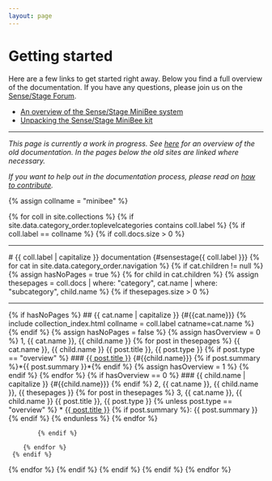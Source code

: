 ```yaml
---
layout: page
---
```




# Getting started

Here are a few links to get started right away. Below you find a full overview of the documentation. If you have any questions, please join us on the [Sense/Stage Forum](https://forum.sensestage.eu).

* [An overview of the Sense/Stage MiniBee system](../minibee/overview-of-the-system)
* [Unpacking the Sense/Stage MiniBee kit](../minibee/getting-started-with-sense-stage)

<hr>

*This page is currently a work in progress. See [here](https://docs.sensestage.eu/old/topic/documentation) for an overview of the old documentation. In the pages below the old sites are linked where necessary.*

*If you want to help out in the documentation process, please read on [how to contribute](general/contributing-to-the-documentation).*


{% assign collname = "minibee" %}


{% for coll in site.collections %}
{% if site.data.category_order.toplevelcategories contains coll.label %}
{% if coll.label == collname %}
{% if coll.docs.size > 0 %}
<hr>
# {{ coll.label | capitalize }} documentation {#sensestage{{ coll.label }}}
  {% for cat in site.data.category_order.navigation %}
    {% if cat.children != null %}
        {% assign hasNoPages = true %}
        {% for child in cat.children %}
        {% assign thesepages = coll.docs | where: "category", cat.name | where: "subcategory", child.name %}
            {% if thesepages.size > 0 %}
<hr>
                {% if hasNoPages %}
## {{ cat.name | capitalize }} {#{{cat.name}}}
{% include collection_index.html collname = coll.label catname=cat.name %}
                {% endif %}
                {% assign hasNoPages = false %}
                {% assign hasOverview = 0 %}
1, {{ cat.name }}, {{ child.name }}                
                {% for post in thesepages %}
{{ cat.name }}, {{ child.name }}                
{{ post.title }}, {{ post.type }}
                    {% if post.type == "overview" %}
### <a href="{{post.url}}">{{ post.title }}</a> {#{{child.name}}}
{% if post.summary %}*{{ post.summary }}*{% endif %}
                    {% assign hasOverview = 1 %}
                    {% endif %}
                {% endfor %}
                {% if hasOverview == 0 %}
### {{ child.name | capitalize }} {#{{child.name}}}
                {% endif %}
2, {{ cat.name }}, {{ child.name }}, {{ thesepages }}             
                {% for post in thesepages %}
3, {{ cat.name }}, {{ child.name }}                         
{{ post.title }}, {{ post.type }}
                    {% unless post.type == "overview" %}
* <a href="{{post.url}}">{{ post.title }}</a> {% if post.summary %}: {{ post.summary }}  {% endif %}
                    {% endunless %}
                {% endfor %}

            {% endif %}
        
        {% endfor %}
     {% endif %}
  {% endfor %}
{% endif %}
{% endif %}
{% endif %}
{% endfor %}
